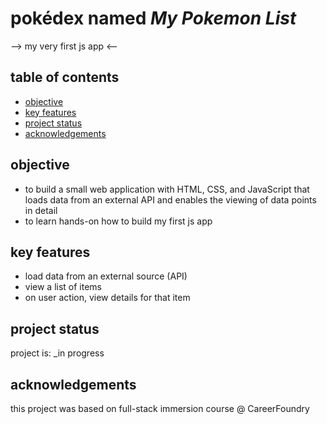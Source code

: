 #  pokédex  named *My Pokemon List*
--> my very first js app <--

## table of contents
* [objective](#objective)
* [key features](#key-features)
* [project status](#project-status)
* [acknowledgements](#acknowledgements)

## objective
- to build a small web application with HTML, CSS, and JavaScript that loads
data from an external API and enables the viewing of data points in detail
- to learn hands-on how to build my first js app

## key features
- load data from an external source (API)
- view a list of items
- on user action, view details for that item

## project status
project is: _in progress

## acknowledgements
this project was based on full-stack immersion course @ CareerFoundry
